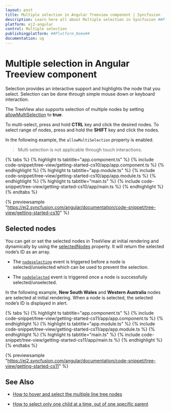 ```yaml
---
layout: post
title: Multiple selection in Angular Treeview component | Syncfusion
description: Learn here all about Multiple selection in Syncfusion ##Platform_Name## Treeview component of Syncfusion Essential JS 2 and more.
platform: ej2-angular
control: Multiple selection 
publishingplatform: ##Platform_Name##
documentation: ug
---
```


# Multiple selection in Angular Treeview component

Selection provides an interactive support and highlights the node that you select. Selection can be done through simple mouse down or
keyboard interaction.

The TreeView also supports selection of multiple nodes by setting [allowMultiSelection](https://ej2.syncfusion.com/angular/documentation/api/treeview#allowmultiselection)
to **true**.

To multi-select, press and hold **CTRL** key and click the desired nodes. To select range of nodes, press and hold the **SHIFT**
key and click the nodes.

In the following example, the `allowMultiSelection` property is enabled.

> Multi selection is not applicable through touch interactions.

{% tabs %}
{% highlight ts tabtitle="app.component.ts" %}
{% include code-snippet/tree-view/getting-started-cs10/app/app.component.ts %}
{% endhighlight %}
{% highlight ts tabtitle="app.module.ts" %}
{% include code-snippet/tree-view/getting-started-cs10/app/app.module.ts %}
{% endhighlight %}
{% highlight ts tabtitle="main.ts" %}
{% include code-snippet/tree-view/getting-started-cs10/app/main.ts %}
{% endhighlight %}
{% endtabs %}
  
{% previewsample "https://ej2.syncfusion.com/angular/documentation/code-snippet/tree-view/getting-started-cs10" %}

## Selected nodes

You can get or set the selected nodes in TreeView at initial rendering and dynamically by using the
[selectedNodes](https://ej2.syncfusion.com/angular/documentation/api/treeview#selectednodes) property. It will return the selected node’s ID as an array.

* The [`nodeselecting`](https://ej2.syncfusion.com/angular/documentation/api/treeview#nodeselecting) event is triggered before a
node is selected/unselected which can be used to prevent the selection.

* The [`nodeSelected`](https://ej2.syncfusion.com/angular/documentation/api/treeview#nodeselected) event is triggered once a node is successfully selected/unselected.

In the following example, **New South Wales** and **Western Australia** nodes are selected at initial rendering.
When a node is selected, the selected node’s ID is displayed in alert.

{% tabs %}
{% highlight ts tabtitle="app.component.ts" %}
{% include code-snippet/tree-view/getting-started-cs11/app/app.component.ts %}
{% endhighlight %}
{% highlight ts tabtitle="app.module.ts" %}
{% include code-snippet/tree-view/getting-started-cs11/app/app.module.ts %}
{% endhighlight %}
{% highlight ts tabtitle="main.ts" %}
{% include code-snippet/tree-view/getting-started-cs11/app/main.ts %}
{% endhighlight %}
{% endtabs %}
  
{% previewsample "https://ej2.syncfusion.com/angular/documentation/code-snippet/tree-view/getting-started-cs11" %}

## See Also

* [How to hover and select the multiple line tree nodes](./how-to/hover-multi-line-tree-node/)

* [How to select only one child at a time, out of one specific parent](./how-to/select-one-child/)